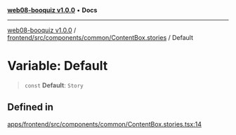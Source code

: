 [**web08-booquiz v1.0.0**](../../../../../../README.md) • **Docs**

***

[web08-booquiz v1.0.0](../../../../../../modules.md) / [frontend/src/components/common/ContentBox.stories](../README.md) / Default

# Variable: Default

> `const` **Default**: `Story`

## Defined in

[apps/frontend/src/components/common/ContentBox.stories.tsx:14](https://github.com/boostcampwm-2024/web08-BooQuiz/blob/7e828c98e22bdcb5cd4d46c7c476fd54ffa246ae/apps/frontend/src/components/common/ContentBox.stories.tsx#L14)
